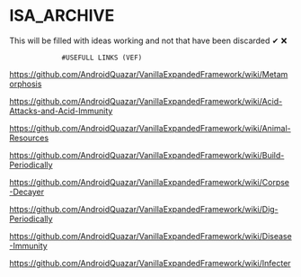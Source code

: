 # ISA_ARCHIVE
This will be filled with ideas working and not that have been discarded ✔ ❌
                
                
                
                 #USEFULL LINKS (VEF)
https://github.com/AndroidQuazar/VanillaExpandedFramework/wiki/Metamorphosis

https://github.com/AndroidQuazar/VanillaExpandedFramework/wiki/Acid-Attacks-and-Acid-Immunity

https://github.com/AndroidQuazar/VanillaExpandedFramework/wiki/Animal-Resources

https://github.com/AndroidQuazar/VanillaExpandedFramework/wiki/Build-Periodically

https://github.com/AndroidQuazar/VanillaExpandedFramework/wiki/Corpse-Decayer

https://github.com/AndroidQuazar/VanillaExpandedFramework/wiki/Dig-Periodically

https://github.com/AndroidQuazar/VanillaExpandedFramework/wiki/Disease-Immunity

https://github.com/AndroidQuazar/VanillaExpandedFramework/wiki/Infecter
